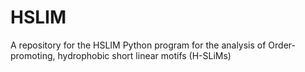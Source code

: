 # HSLIM
A repository for the HSLIM Python program for the analysis of Order-promoting, hydrophobic short linear motifs (H-SLiMs)
